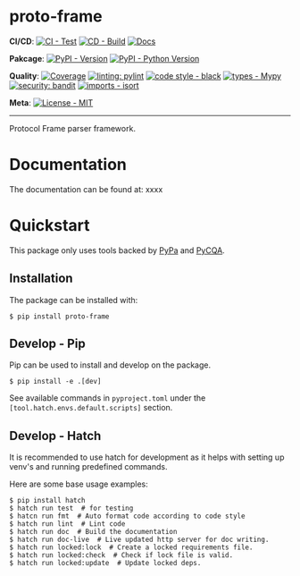 # proto-frame

**CI/CD**:
[![CI - Test](https://github.com/OldGrumpyViking/proto-frame/actions/workflows/test.yml/badge.svg)](https://github.com/OldGrumpyViking/proto-frame/actions/workflows/test.yml)
[![CD - Build](https://github.com/OldGrumpyViking/proto-frame/actions/workflows/build.yml/badge.svg)](https://github.com/OldGrumpyViking/proto-frame/actions/workflows/build.yml)
[![Docs](https://readthedocs.org/projects/proto-frame/badge/?version=latest)](https://proto-frame.readthedocs.io/en/latest/?badge=latest)

**Pakcage**:
[![PyPI - Version](https://img.shields.io/pypi/v/proto-frame.svg?logo=pypi&label=PyPI&logoColor=gold)](https://pypi.org/project/proto-frame/)
[![PyPI - Python Version](https://img.shields.io/pypi/pyversions/proto-frame.svg?logo=python&label=Python&logoColor=gold)](https://pypi.org/project/proto-frame/)

**Quality**:
[![Coverage](https://coveralls.io/repos/github/OldGrumpyViking/proto-frame/badge.svg?branch=main)](https://coveralls.io/github/OldGrumpyViking/proto-frame?branch=main)
[![linting: pylint](https://img.shields.io/badge/linting-pylint-yellowgreen)](https://github.com/PyCQA/pylint)
[![code style - black](https://img.shields.io/badge/code%20style-black-000000.svg)](https://github.com/psf/black)
[![types - Mypy](https://img.shields.io/badge/types-Mypy-blue.svg)](https://github.com/ambv/black)
[![security: bandit](https://img.shields.io/badge/security-bandit-yellow.svg)](https://github.com/PyCQA/bandit)
[![imports - isort](https://img.shields.io/badge/imports-isort-ef8336.svg)](https://github.com/pycqa/isort)

**Meta**:
[![License - MIT](https://img.shields.io/badge/license-MIT-9400d3.svg)](https://spdx.org/licenses/)

-----

<!-- start overview include -->

Protocol Frame parser framework.

<!-- end overview include -->

# Documentation

The documentation can be found at: xxxx

<!-- start quickstart include -->

# Quickstart

This package only uses tools backed by [PyPa](https://www.pypa.io/en/latest/) and [PyCQA](https://meta.pycqa.org/).

## Installation
The package can be installed with:

```console
$ pip install proto-frame
```

## Develop - Pip

Pip can be used to install and develop on the package.

```console
$ pip install -e .[dev]
```

See available commands in `pyproject.toml` under the `[tool.hatch.envs.default.scripts]` section.

## Develop - Hatch

It is recommended to use hatch for development as it helps with setting up venv's and running predefined commands.

Here are some base usage examples:
```console
$ pip install hatch
$ hatch run test  # for testing
$ hatcn run fmt  # Auto format code according to code style
$ hatch run lint  # Lint code
$ hatch run doc  # Build the documentation
$ hatch run doc-live  # Live updated http server for doc writing.
$ hatch run locked:lock  # Create a locked requirements file.
$ hatch run locked:check  # Check if lock file is valid.
$ hatch run locked:update  # Update locked deps.
```

<!-- end quickstart include -->
